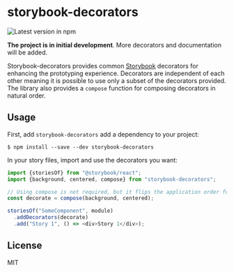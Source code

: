 # storybook-decorators

![Latest version in npm](https://img.shields.io/npm/v/storybook-decorators.svg)

**The project is in initial development**. More decorators and documentation will be added.

Storybook-decorators provides common [Storybook](https://storybook.js.org) decorators for enhancing the prototyping experience. Decorators are independent of each other meaning it is possible to use only a subset of the decorators provided. The library also provides a `compose` function for composing decorators in natural order.

## Usage

First, add `storybook-decorators` add a dependency to your project:

`$ npm install --save --dev storybook-decorators`

In your story files, import and use the decorators you want:

```javascript
import {storiesOf} from "@storybook/react";
import {background, centered, compose} from "storybook-decorators";

// Using compose is not required, but it flips the application order for the decorators and thus is more natural to read.
const decorate = compose(background, centered);

storiesOf("SomeComponent", module)
  .addDecorators(decorate)
  .add("Story 1", () => <div>Story 1</div>);
```

## License

MIT

